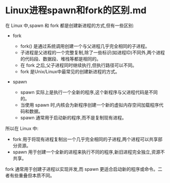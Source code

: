 # Linux进程spawn和fork的区别.md

在 Linux 中,spawn 和 fork 都是创建新进程的方式,但有一些区别:

- fork

    -   fork() 是通过系统调用创建一个与父进程几乎完全相同的子进程。
    -   子进程是父进程的一个完整复制,除了一些标识(如进程ID)不同外,两个进程的代码段、数据段、堆栈等都是相同的。
    -   在 fork 之后,父子进程同时继续执行,但执行路径可以不同。
    -   fork 是Unix/Linux中最常见的创建新进程的方式。

- spawn

    -   spawn 实际上是执行一个全新的程序,这个新程序与父进程代码是不同的。
    -   当使用 spawn 时,内核会为新程序创建一个新的虚拟内存空间加载程序代码和数据。
    -   spawn 通常用于启动新的程序,而不是复制现有进程。

所以在 Linux 中:

-   fork 用于将现有进程复制出一个几乎完全相同的子进程,两个进程可以共享部分资源。
-   spawn 用于创建一个全新的进程来执行不同的程序,新旧进程完全独立,资源不共享。

fork 通常用于创建子进程以实现并发,而 spawn 更适合启动新的程序或命令。二者有些重叠但本质不同。
